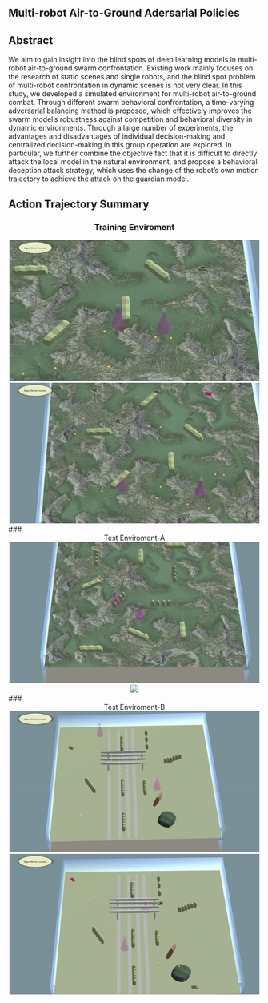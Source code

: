 ## Multi-robot Air-to-Ground Adersarial Policies

## Abstract
We aim to gain insight into the blind spots of deep learning models in multi-robot air-to-ground swarm confrontation. Existing work mainly focuses on the research of static scenes and single robots, and the blind spot problem of multi-robot confrontation in dynamic scenes is not very clear. In this study, we developed a simulated environment for multi-robot air-to-ground combat. Through different swarm behavioral confrontation, a time-varying adversarial balancing method is proposed, which effectively improves the swarm model’s robustness against competition and behavioral diversity in dynamic environments. Through a large number of experiments, the advantages and disadvantages of individual decision-making and centralized decision-making in this group operation are explored. In particular, we further combine the objective fact that it is difficult to directly attack the local model in the natural environment, and propose a behavioral deception attack strategy, which uses the change of the robot’s own motion trajectory to achieve the attack on the guardian model.


## Action Trajectory Summary

### <center>Training Enviroment</center>
<center class="half">
    <img src="https://raw.githubusercontent.com/herveyrobot/HMAG.github.io/gh-pages/image/TRE-A1.gif" width="500"/><img src="https://raw.githubusercontent.com/herveyrobot/HMAG.github.io/gh-pages/image/TRE-C.gif" width="500"/>
</center>
### <center>Test Enviroment-A</center>
<center class="half">
    <img src="https://raw.githubusercontent.com/herveyrobot/HMAG.github.io/gh-pages/image/TEEA-A-1.gif" width="500"/><img src="https://raw.githubusercontent.com/herveyrobot/HMAG.github.io/gh-pages/image/TEEA-C1.gif" width="500"/>
</center>
### <center>Test Enviroment-B</center>
<center class="half">
    <img src="https://raw.githubusercontent.com/herveyrobot/HMAG.github.io/gh-pages/image/TEEB-A.gif" width="500"/><img src="https://raw.githubusercontent.com/herveyrobot/HMAG.github.io/gh-pages/image/TEEB-C.gif" width="500"/>
</center>

